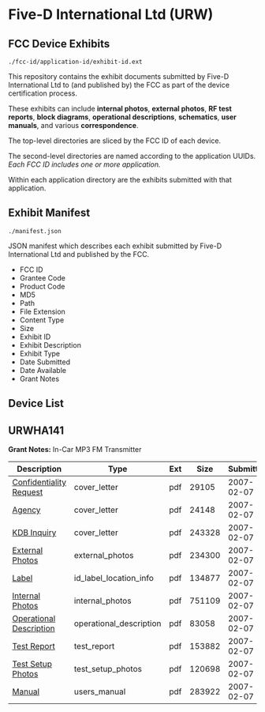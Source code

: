 # Five-D International Ltd (URW)
## FCC Device Exhibits

```
./fcc-id/application-id/exhibit-id.ext
```

This repository contains the exhibit documents submitted by Five-D International Ltd to (and published by) the FCC as part of the device certification process.

These exhibits can include **internal photos**, **external photos**, **RF test reports**, **block diagrams**, **operational descriptions**, **schematics**, **user manuals**, and various **correspondence**.

The top-level directories are sliced by the FCC ID of each device.

The second-level directories are named according to the application UUIDs. *Each FCC ID includes one or more application.*

Within each application directory are the exhibits submitted with that application. 

## Exhibit Manifest

```
./manifest.json
```

JSON manifest which describes each exhibit submitted by Five-D International Ltd and published by the FCC.

- FCC ID
- Grantee Code
- Product Code
- MD5
- Path
- File Extension
- Content Type
- Size
- Exhibit ID
- Exhibit Description
- Exhibit Type
- Date Submitted
- Date Available
- Grant Notes

## Device List
## URWHA141
**Grant Notes:** In-Car MP3 FM Transmitter

| Description | Type | Ext | Size | Submitted | Available |
| ----------- | ---- | --- | ---- | --------- | --------- |
| [Confidentiality Request](URWHA141/480b7b66173d5c54b656c27db15db042/756190.pdf) | cover_letter | pdf | 29105 | 2007-02-07 | 2007-02-07 |
| [Agency](URWHA141/480b7b66173d5c54b656c27db15db042/756191.pdf) | cover_letter | pdf | 24148 | 2007-02-07 | 2007-02-07 |
| [KDB Inquiry](URWHA141/480b7b66173d5c54b656c27db15db042/756192.pdf) | cover_letter | pdf | 243328 | 2007-02-07 | 2007-02-07 |
| [External Photos](URWHA141/480b7b66173d5c54b656c27db15db042/756182.pdf) | external_photos | pdf | 234300 | 2007-02-07 | 2007-02-07 |
| [Label](URWHA141/480b7b66173d5c54b656c27db15db042/756183.pdf) | id_label_location_info | pdf | 134877 | 2007-02-07 | 2007-02-07 |
| [Internal Photos](URWHA141/480b7b66173d5c54b656c27db15db042/756184.pdf) | internal_photos | pdf | 751109 | 2007-02-07 | 2007-02-07 |
| [Operational Description](URWHA141/480b7b66173d5c54b656c27db15db042/756185.pdf) | operational_description | pdf | 83058 | 2007-02-07 | 2007-02-07 |
| [Test Report](URWHA141/480b7b66173d5c54b656c27db15db042/756187.pdf) | test_report | pdf | 153882 | 2007-02-07 | 2007-02-07 |
| [Test Setup Photos](URWHA141/480b7b66173d5c54b656c27db15db042/756188.pdf) | test_setup_photos | pdf | 120698 | 2007-02-07 | 2007-02-07 |
| [Manual](URWHA141/480b7b66173d5c54b656c27db15db042/756189.pdf) | users_manual | pdf | 283922 | 2007-02-07 | 2007-02-07 |
